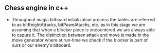 ## Chess engine in c++

- Throughout magic bitboard initialization process the tables are referred to 
as bitKnightAttacks, bitPawnAttacks, etc. as in this stage we are assuming that when a blocker piece is encountered we are always able to capure it.
The distinction between attack and move is made in the move generator where at run-time we check if the blocker is part of 
ours or our enemy's bitboard.